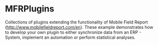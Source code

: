 MFRPlugins
==========

Collections of plugins extending the functionality of Mobile Field Report (http://www.mobilefieldreport.com/en). These example demonstrates how to develop your own plugin to either synchronize data from an ERP - System, implement an automation or perform statistical analyses.
